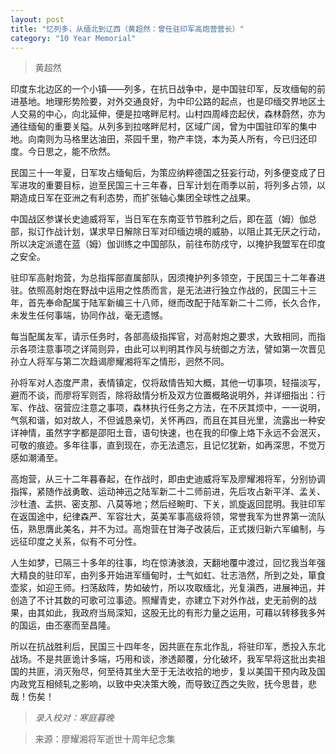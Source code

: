 ```yaml
---
layout: post
title: "忆列多，从缅北到辽西（黄超然：曾任驻印军高炮营营长）"
category: "10 Year Memorial"
---
```


> 黄超然

印度东北边区的一个小镇——列多，在抗日战争中，是中国驻印军，反攻缅甸的前进基地。地理形势险要，对外交通良好，为中印公路的起点，也是印缅交界地区土人交易的中心，向北延伸，便是拉喀畔尼村。山村四周峰峦起伏，森林蔚然，亦为通往缅甸的重要关隘。从列多到拉喀畔尼村，区域广阔，曾为中国驻印军的集中地。向南则为马格里达油田，茶园千里，物产丰饶，本为英人所有，今已归还印度。今日思之，能不欣然。

民国三十一年夏，日军攻占缅甸后，为策应纳粹德国之狂妄行动，列多便变成了日军进攻的重要目标，迨至民国三十三年春，日军计划在雨季以前，将列多占领，以期造成日军在亚洲之有利态势，而扩张轴心集团全球性之战果。

中国战区参谋长史迪威将军，当日军在东南亚节节胜利之后，即在蓝（姆）伽总部，拟订作战计划，谋求早日解除日军对印缅边境的威胁，以阻止其无厌之行动，所以决定派遣在蓝（姆）伽训练之中国部队，前往布防戍守，以掩护我盟军在印度之安全。

驻印军高射炮营，为总指挥部直属部队，因须掩护列多领空，于民国三十二年春进驻。依照高射炮在野战中运用之性质而言，是无法进行独立作战的，民国三十三年，首先奉命配属于陆军新编三十八师，继而改配于陆军新二十二师，长久合作，未发生任何事端，协同作战，毫无遗憾。

每当配属友军，请示任务时，各部高级指挥官，对高射炮之要求，大致相同，而指示各项注意事项之详简则异，由此可以判明其作风与统御之方法，譬如第一次晋见孙立人将军与第二次趋谒廖耀湘将军之情形，迥然不同。

孙将军对人态度严肃，表情镇定，仅将敌情告知大概，其他一切事项，轻描淡写，避而不谈，而廖将军则否，除将敌情分析及双方位置概略说明外，并详细指出：行军、作战、宿营应注意之事项，森林执行任务之方法，在不厌其烦中，一一说明，气氛和谐，如对故人，不但诚恳亲切，关怀再四，而且在其目光里，流露出一种安详神情，虽然字字都是邵阳土音，语句快速，也在我的印像上烙下永远不会泯灭，可敬的痕迹。多年往事，直到现在，亦无法遗忘，且记忆犹新，如再深思，不觉万感如潮涌至。

高炮营，从三十二年暮春起，在作战时，即由史迪威将军及廖耀湘将军，分别协调指挥，紧随作战勇敢、运动神迅之陆军新二十二师前进，先后攻占新平洋、孟关、沙杜渣、孟拱、密支那、八莫等地；然后经畹町、下关，凯旋返回昆明。我驻印军在返国途中，纪律森严、军容壮大，英美军事高级将领，常誉我军为世界第一流队伍，熟思膺此美名，并不为过。高炮营在甘海子改装后，正式拨归新六军编制，与远征印度之关系，似有不可分性。

人生如梦，已隔三十多年的往事，均在惊涛骇浪，天翻地覆中渡过，回忆我当年强大精良的驻印军，由列多开始进军缅甸时，士气如虹、壮志浩然，所到之处，箪食壶浆，如迎王师。扫荡敌阵，势如破竹，所以攻取缅北，光复滇西，进展神迅，并创造了不计其数的可歌可泣事迹。照耀青史，亦建立下对外作战，史无前例的战果，由其如此，我政府当局深知，这股无比的有形力量之运用，可藉以转移我多舛的国运，由丕塞而至昌隆。

所以在抗战胜利后，民国三十四年冬，因共匪在东北作乱，将驻印军，悉投入东北战场。不是共匪诡计多端，巧用和谈，渗透颠覆，分化破坏，我军早将这批出卖祖国的共匪，消灭殆尽，何至待其坐大至于无法收拾的地步，复以美国干预内政及国内政党互相倾轧之影响，以致中央决策大晚，而导致辽西之失败，抚今思昔，悲哉！伤矣！


>*录入校对：寒庭暮晚*

> 来源：廖耀湘将军逝世十周年纪念集